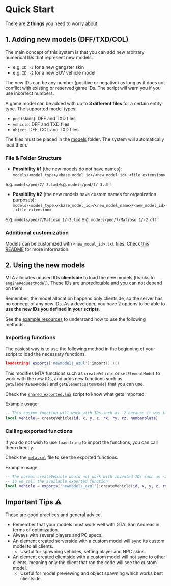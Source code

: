 # Quick Start

There are **2 things** you need to worry about.

## 1. Adding new models (DFF/TXD/COL)

The main concept of this system is that you can add new arbitrary numerical IDs that represent new models.

- e.g. `ID -3` for a new gangster skin
- e.g. `ID -2` for a new SUV vehicle model

The new IDs can be any number (positive or negative) as long as it does not conflict with existing or reserved game IDs. The script will warn you if you use incorrect numbers.

A game model can be added with up to **3 different files** for a certain entity type. The supported model types:

- `ped` (skins): DFF and TXD files
- `vehicle`: DFF and TXD files
- `object`: DFF, COL and TXD files

The files must be placed in the [models](/newmodels_azul/models/) folder. The system will automatically load them.

### File & Folder Structure

- **Possibility #1** (the new models do not have names): `models/<model_type>/<base_model_id>/<new_model_id>.<file_extension>`

e.g. `models/ped/7/-3.txd`
e.g. `models/ped/7/-3.dff`

- **Possibility #2** (the new models have custom names for organization purposes): `models/<model_type>/<base_model_id>/<new_model_name>/<new_model_id>.<file_extension>`

e.g. `models/ped/7/Mafioso 1/-2.txd`
e.g. `models/ped/7/Mafioso 1/-2.dff`

### Additional customization

Models can be customized with `<new_model_id>.txt` files. Check [this README](/newmodels_azul/models/README.md) for more information.

## 2. Using the new models

MTA allocates unused IDs **clientside** to load the new models (thanks to [`engineRequestModel`](https://wiki.multitheftauto.com/engineRequestModel)). These IDs are unpredictable and you can not depend on them.

Remember, the model allocation happens only clientside, so the server has no concept of any new IDs. As a developer, you have 2 options to be able to **use the new IDs you defined in your scripts**.

See the [example resources](/[examples]/) to understand how to use the following methods.

### Importing functions

The easiest way is to use the following method in the beginning of your script to load the necessary functions.

```lua
loadstring( exports['newmodels_azul']:import() )()
```

This modifies MTA functions such as `createVehicle` or `setElementModel` to work with the new IDs, and adds new functions such as `getElementBaseModel` and `getElementCustomModel` that you can use.

Check the [`shared_exported.lua`](/newmodels_azul/core/shared_exported.lua) script to know what gets imported.

Example usage:

```lua
-- This custom function will work with IDs such as -2 because it was imported
local vehicle = createVehicle(id, x, y, z, rx, ry, rz, numberplate)
```

### Calling exported functions

If you do not wish to use `loadstring` to import the functions, you can call them directly.

Check the [`meta.xml`](/newmodels_azul/meta.xml) file to see the exported functions.

Example usage:

```lua
-- The normal createVehicle would not work with invented IDs such as -2,
-- so we call the available exported function
local vehicle = exports['newmodels_azul']:createVehicle(id, x, y, z, rx, ry, rz, numberplate)
```

## Important Tips ⚠️

These are good practices and general advice.

- Remember that your models must work well with GTA: San Andreas in terms of optimization.
- Always with several players and PC specs.
- An element created serverside with a custom model will sync its custom model to all clients.
  - Useful for spawning vehicles, setting player and NPC skins.
- An element created clientside with a custom model will not sync to other clients, meaning only the client that ran the code will see the custom model.
  - Useful for model previewing and object spawning which works best clientside.
